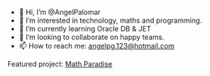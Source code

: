 - 👋 Hi, I’m @AngelPalomar
- 👀 I’m interested in technology, maths and programming.
- 🌱 I’m currently learning Oracle DB & JET
- 💞️ I’m looking to collaborate on happy teams.
- 📫 How to reach me: angelpg.123@hotmail.com

Featured project: [Math Paradise](https://mathparadise.netlify.app/)
<!---
AngelPalomar/AngelPalomar is a ✨ special ✨ repository because its `README.md` (this file) appears on your GitHub profile.
You can click the Preview link to take a look at your changes.
--->
